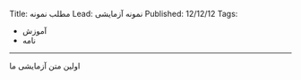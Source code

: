 Title: مطلب نمونه
Lead: نمونه آزمایشی
Published: 12/12/12
Tags:
  - آموزش
  - نامه
---
اولین متن آزمایشی ما